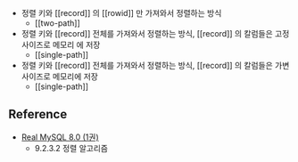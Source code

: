 - 정렬 키와 [[record]] 의 [[rowid]] 만 가져와서 정렬하는 방식
	- [[two-path]]
- 정렬 키와 [[record]] 전체를 가져와서 정렬하는 방식, [[record]] 의 칼럼들은 고정 사이즈로 메모리 에 저장 
	- [[single-path]]
- 정렬 키와 [[record]] 전체를 가져와서 정렬하는 방식, [[record]] 의 칼럼들은 가변 사이즈로 메모리에 저장
	- [[single-path]]

## Reference
 -  [Real MySQL 8.0 (1권)](https://product.kyobobook.co.kr/detail/S000001766482)
	- 9.2.3.2 정렬 알고리즘